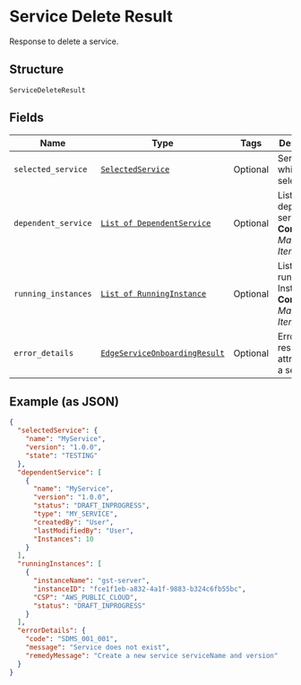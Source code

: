 
# Service Delete Result

Response to delete a service.

## Structure

`ServiceDeleteResult`

## Fields

| Name | Type | Tags | Description |
|  --- | --- | --- | --- |
| `selected_service` | [`SelectedService`](../../doc/models/selected-service.md) | Optional | Service which is selected. |
| `dependent_service` | [`List of DependentService`](../../doc/models/dependent-service.md) | Optional | List of dependent services.<br>**Constraints**: *Maximum Items*: `2048` |
| `running_instances` | [`List of RunningInstance`](../../doc/models/running-instance.md) | Optional | List of running Instance.<br>**Constraints**: *Maximum Items*: `2048` |
| `error_details` | [`EdgeServiceOnboardingResult`](../../doc/models/edge-service-onboarding-result.md) | Optional | Error response attribute of a service. |

## Example (as JSON)

```json
{
  "selectedService": {
    "name": "MyService",
    "version": "1.0.0",
    "state": "TESTING"
  },
  "dependentService": [
    {
      "name": "MyService",
      "version": "1.0.0",
      "status": "DRAFT_INPROGRESS",
      "type": "MY_SERVICE",
      "createdBy": "User",
      "lastModifiedBy": "User",
      "Instances": 10
    }
  ],
  "runningInstances": [
    {
      "instanceName": "gst-server",
      "instanceID": "fce1f1eb-a832-4a1f-9883-b324c6fb55bc",
      "CSP": "AWS_PUBLIC_CLOUD",
      "status": "DRAFT_INPROGRESS"
    }
  ],
  "errorDetails": {
    "code": "SDMS_001_001",
    "message": "Service does not exist",
    "remedyMessage": "Create a new service serviceName and version"
  }
}
```

